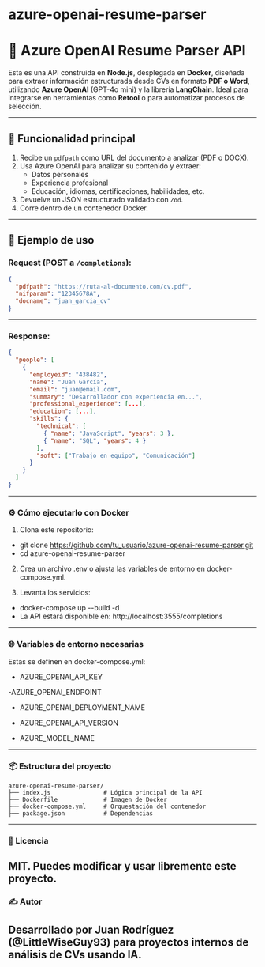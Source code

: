 # azure-openai-resume-parser

# 📄 Azure OpenAI Resume Parser API

Esta es una API construida en **Node.js**, desplegada en **Docker**, diseñada para extraer información estructurada desde CVs en formato **PDF o Word**, utilizando **Azure OpenAI** (GPT-4o mini) y la librería **LangChain**. Ideal para integrarse en herramientas como **Retool** o para automatizar procesos de selección.

---

## 🚀 Funcionalidad principal

1. Recibe un `pdfpath` como URL del documento a analizar (PDF o DOCX).
2. Usa Azure OpenAI para analizar su contenido y extraer:
   - Datos personales
   - Experiencia profesional
   - Educación, idiomas, certificaciones, habilidades, etc.
3. Devuelve un JSON estructurado validado con `Zod`.
4. Corre dentro de un contenedor Docker.

---

## 🧠 Ejemplo de uso

### Request (POST a `/completions`):

```json
{
  "pdfpath": "https://ruta-al-documento.com/cv.pdf",
  "nifparam": "12345678A",
  "docname": "juan_garcia_cv"
}
````
---
### Response:

````json
{
  "people": [
    {
      "employeid": "438482",
      "name": "Juan García",
      "email": "juan@email.com",
      "summary": "Desarrollador con experiencia en...",
      "professional_experience": [...],
      "education": [...],
      "skills": {
        "technical": [
          { "name": "JavaScript", "years": 3 },
          { "name": "SQL", "years": 4 }
        ],
        "soft": ["Trabajo en equipo", "Comunicación"]
      }
    }
  ]
}
````
---
### ⚙️ Cómo ejecutarlo con Docker

1. Clona este repositorio:

 - git clone https://github.com/tu_usuario/azure-openai-resume-parser.git
 - cd azure-openai-resume-parser

2.  Crea un archivo .env o ajusta las variables de entorno en docker-compose.yml.

3.  Levanta los servicios:
 - docker-compose up --build -d
 - La API estará disponible en: http://localhost:3555/completions

---
### 🌐 Variables de entorno necesarias

  Estas se definen en docker-compose.yml:

  - AZURE_OPENAI_API_KEY

  -AZURE_OPENAI_ENDPOINT

  - AZURE_OPENAI_DEPLOYMENT_NAME

  - AZURE_OPENAI_API_VERSION

  - AZURE_MODEL_NAME
---
### 📦 Estructura del proyecto

````
azure-openai-resume-parser/
├── index.js               # Lógica principal de la API
├── Dockerfile             # Imagen de Docker
├── docker-compose.yml     # Orquestación del contenedor
├── package.json           # Dependencias
````
---
### 📄 Licencia

MIT. Puedes modificar y usar libremente este proyecto.
---
### ✍️ Autor

Desarrollado por Juan Rodríguez (@LittleWiseGuy93) para proyectos internos de análisis de CVs usando IA.
---
